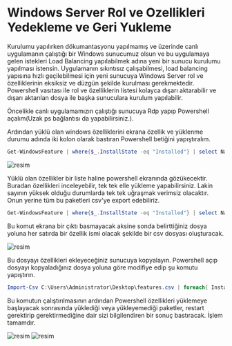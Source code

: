 # Windows Server Rol ve Ozellikleri Yedekleme ve Geri Yukleme
Kurulumu yapılırken dökumantasyonu yapılmamış ve üzerinde canlı uygulamanın çalıştığı bir Windows sunucumuz olsun ve bu uygulamaya gelen istekleri Load Balancing yapılabilmek adına yeni bir sunucu kurulumu yapılması istensin. Uygulamanın sıkıntısız çalışabilmesi, load balancing yapısına hızlı geçilebilmesi için yeni sunucuya Windows Server rol ve özelliklerinin eksiksiz ve düzgün şekilde kurulması gerekmektedir. Powershell vasıtası ile rol ve özelliklerin listesi kolayca dışarı aktarabilir ve dışarı aktarılan dosya ile başka sunuculara kurulum yapılabilir.

Öncelikle canlı uygulamamızın çalıştığı sunucuya Rdp yapıp Powershell açalım(Uzak ps bağlantısı da yapabilirsiniz.). 

Ardından yüklü olan windows özelliklerini ekrana özellik ve yüklenme durumu adında iki kolon olarak bastıran Powershell betiğini yapıştıralım.
```powershell
Get-WindowsFeature | where{$_.InstallState -eq "Installed"} | select Name,Installstate
```

![resim](https://user-images.githubusercontent.com/49712212/126983781-a96ee3a5-a596-4f94-adaa-119a1495ddef.png)

Yüklü olan özellikler bir liste haline powershell ekranında gözükecektir. Buradan özellikleri inceleyebilir, tek tek elle yükleme yapabilirsiniz. Lakin sayının yüksek olduğu durumlarda tek tek uğraşmak verimsiz olacaktır. Onun yerine tüm bu paketleri csv'ye export edebiliriz.

```powershell
Get-WindowsFeature | where{$_.InstallState -eq "Installed"} | select Name | Export-Csv C:\temp\features.csv
```
Bu komut ekrana bir çıktı basmayacak aksine sonda belirttiğiniz dosya yoluna her satırda bir özellik ismi olacak şekilde bir csv dosyası oluşturacak.

![resim](https://user-images.githubusercontent.com/49712212/126987678-9a5355fd-6ee8-4c59-9546-2e3e1e268dc1.png)

Bu dosyayı özellikleri ekleyeceğiniz sunucuya kopyalayın. Powershell açıp dosyayı kopyaladığınız dosya yoluna göre modifiye edip şu komutu yapıştırın.

```powershell
Import-Csv C:\Users\Administrator\Desktop\features.csv | foreach{ Install-WindowsFeature $_.name}
```
Bu komutun çalıştırılmasının ardından Powershell özellikleri yüklemeye başlayacak sonrasında yüklediği veya yükleyemediği paketler, restart gerektirip gerektirmediğine dair sizi bilgilendiren bir sonuç bastıracak. İşlem tamamdır.

![resim](https://user-images.githubusercontent.com/49712212/126988494-e9b18b4c-5dee-47f6-ba93-7a561b34379d.png)
![resim](https://user-images.githubusercontent.com/49712212/126988731-c5f56168-2dda-441a-ad2d-c65ce2e42c5c.png)

